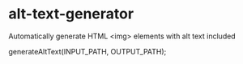 # alt-text-generator
Automatically generate HTML &lt;img> elements with alt text included


generateAltText(INPUT_PATH, OUTPUT_PATH);